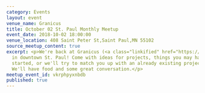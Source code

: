 ```yaml
---
category: Events
layout: event
venue_name: Granicus
title: October 02 St. Paul Monthly Meetup
event_date: 2018-10-02 18:00:00
venue_location: 408 Saint Peter St,Saint Paul,MN 55102
source_meetup_content: true
excerpt: <p>We're back at Granicus (<a class="linkified" href="https://granicus.com">https://granicus.com</a>)
  in downtown St. Paul! Come with ideas for projects, things you may have already
  started, or we'll try to match you up with an already existing project or idea.
  We'll have food and some great conversation.</p>
meetup_event_id: vkrphpyxnbdb
published: true
---
```

